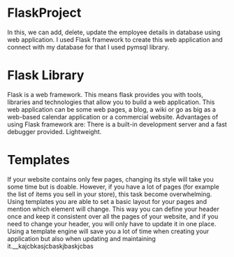 # FlaskProject
In this, we can add, delete, update the employee details in database using web application. I used Flask framework to create this web application and connect with my database for that I used pymsql library. 

# Flask Library
Flask is a web framework. This means flask provides you with tools, libraries and technologies that allow you to build a web application. This web application can be some web pages, a blog, a wiki or go as big as a web-based calendar application or a commercial website. Advantages of using Flask framework are: There is a built-in development server and a fast debugger provided. Lightweight.

# Templates
If your website contains only few pages, changing its style will take you some time but is doable. However, if you have a lot of pages (for example the list of items you sell in your store), this task become overwhelming. Using templates you are able to set a basic layout for your pages and mention which element will change. This way you can define your header once and keep it consistent over all the pages of your website, and if you need to change your header, you will only have to update it in one place. Using a template engine will save you a lot of time when creating your application but also when updating and maintaining it.__kajcbkasjcbaskjbaskjcbas

